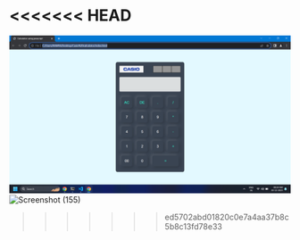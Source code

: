 <<<<<<< HEAD
=======
![Alt text](<Screenshot (155).png>)![Screenshot (155)](https://github.com/JayasuryarajaSubburaj/Casio_Calculator/assets/143477307/e4da138d-01ca-4143-b9be-5bb10171bc18)
>>>>>>> ed5702abd01820c0e7a4aa37b8c5b8c13fd78e33
